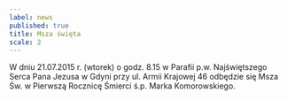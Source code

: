 ```yaml
---
label: news
published: true
title: Msza święta
scale: 2
---
```


W dniu 21.07.2015 r. (wtorek) o godz. 8.15 w&nbsp;Parafii p.w.&nbsp;Najświętszego Serca Pana Jezusa w&nbsp;Gdyni przy ul.&nbsp;Armii Krajowej&nbsp;46 odbędzie się Msza Św. w&nbsp;Pierwszą Rocznicę Śmierci ś.p.&nbsp;Marka Komorowskiego.
